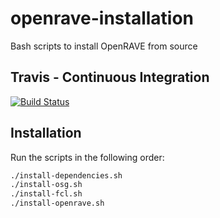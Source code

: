 # openrave-installation

Bash scripts to install OpenRAVE from source

## Travis - Continuous Integration

[![Build Status](https://travis-ci.org/crigroup/openrave-installation.svg?branch=master)](https://travis-ci.org/crigroup/openrave-installation)


## Installation
Run the scripts in the following order:
```bash
./install-dependencies.sh
./install-osg.sh
./install-fcl.sh
./install-openrave.sh
```
